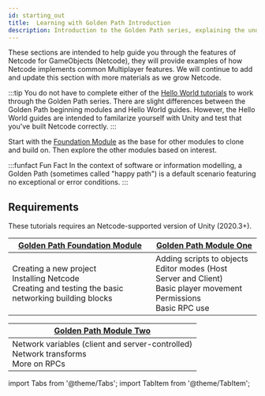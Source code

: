 ```yaml
---
id: starting_out
title:  Learning with Golden Path Introduction
description: Introduction to the Golden Path series, explaining the underliying aim of the series 
---
```


These sections are intended to help guide you through the features of  Netcode for GameObjects (Netcode), they will provide  examples of how Netcode implements common  Multiplayer features. We will continue to add and update this section with more materials as we grow Netcode.  

:::tip
You do not have to complete either of the [Hello World tutorials](../helloworld/helloworldintro.md) to work through the Golden Path series. There are slight differences between the Golden Path beginning modules and Hello World guides. However, the Hello World guides are intended to familarize yourself with Unity and test that you've built Netcode correctly.
:::

Start with the [Foundation Module](../../tutorials/goldenpath_series/goldenpath_foundation_module.md) as the base for other modules to clone and build on. Then explore the other modules based on interest.

:::funfact Fun Fact
In the context of software or information modelling, a Golden Path (sometimes called "happy path") is a default scenario featuring no exceptional or error conditions.
:::


## Requirements

These tutorials requires an Netcode-supported version of Unity (2020.3+).


<div class="table-columns-plain">

|<div class="buttons-pages"><a class="button button--outline button--secondary button--lg" href="goldenpath_foundation_module">Golden Path Foundation Module</a></div>| <div class="buttons-pages"><a class="button button--outline button--secondary button--lg" href="goldenpath_one"> Golden Path Module One</a></div>| 
| --- | --- |
| Creating a new project<br/>  Installing Netcode<br/>   Creating and testing the basic networking building blocks<br/> |   Adding scripts to objects<br/> Editor modes (Host Server and Client)<br/> Basic player movement<br/>Permissions <br/>Basic RPC use  |
</div>
<div class="table-columns-plain">

| <div class="buttons-pages"><a class="button button--outline button--secondary button--lg" href="goldenpath_two">Golden Path Module Two</a></div>|
| --- | 
|  Network variables (client and server-controlled)<br/> Network transforms <br/> More on RPCs|

</div>

import Tabs from '@theme/Tabs';
import TabItem from '@theme/TabItem';








